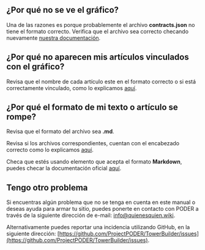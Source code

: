 ## ¿Por qué no se ve el gráfico? 

Una de las razones es porque probablemente el archivo **contracts.json** no tiene el formato correcto. Verifica que el archivo sea correcto checando nuevamente [nuestra documentación](https://towerbuilder.readthedocs.io/en/latest/C1/Seccion3.html#datos-de-contratos).

## ¿Por qué no aparecen mis artículos vinculados con el gráfico? 

Revisa que el nombre de cada artículo este en el formato correcto o si está correctamente vinculado, como lo explicamos [aquí](https://towerbuilder.readthedocs.io/en/latest/C1/Seccion4.html#articulos).

## ¿Por qué el formato de mi texto o artículo se rompe? 

Revisa que el formato del archivo sea **.md**.

Revisa si los archivos correspondientes, cuentan con el encabezado correcto como lo explicamos [aquí](https://towerbuilder.readthedocs.io/en/latest/C1/Seccion4.html#agregar-un-elemento-del-menu).

Checa que estés usando elemento que acepta el formato **Markdown**, puedes checar la documentación oficial [aquí](https://guides.github.com/features/mastering-markdown/).

## Tengo otro problema 

Si encuentras algún problema que no se tenga en cuenta en este manual o deseas ayuda para armar tu sitio, puedes ponerte en contacto con PODER a través de la siguiente dirección de e-mail: info@quienesquien.wiki. 

Alternativamente puedes reportar una incidencia utilizando GitHub, en la siguiente dirección: [https://github.com/ProjectPODER/TowerBuilder/issues](https://github.com/ProjectPODER/TowerBuilder/issues).